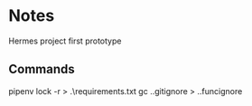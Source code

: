 # Notes

Hermes project first prototype

## Commands

pipenv lock -r > .\requirements.txt
gc .\.gitignore > .\.funcignore
